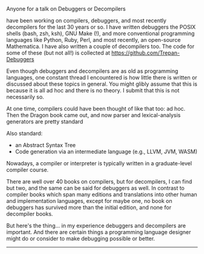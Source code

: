 Anyone for a talk on Debuggers or Decompilers

have been working on compilers, debuggers, and most recently decompilers for the last 30 years or so. I have written debuggers the POSIX shells (bash, zsh, ksh), GNU Make (!), and more conventional programming languages like Python, Ruby, Perl, and most recently, an open-source Mathematica. I have also written a couple of decompilers too. The code for some of these (but not all!) is collected at https://github.com/Trepan-Debuggers


Even though debuggers and decompilers are as old as programming languages, one constant thread I encountered is how little there is written or discussed about these topics in general. You might glibly assume that this is because it is all ad hoc and there is no theory. I submit that this is not necessarily so.

At one time, compilers could have been thought of like that too: ad hoc. Then the Dragon book came out, and now parser and lexical-analysis generators are pretty standard

Also standard:
* an Abstract Syntax Tree
* Code generation via an intermediate language (e.g., LLVM, JVM, WASM)

Nowadays, a compiler or interpreter is typically written in a graduate-level compiler course.

There are well over 40 books on compilers, but for decompilers, I can find but two, and the same can be said for debuggers as well. In contrast to compiler books which span many editions and translations into other human and implementation languages, except for maybe one, no book on debuggers has survived more than the initial edition, and none for decompiler books.

But here's the thing... in my experience debuggers and decompilers are important. And there are certain things a programming language designer might do or consider to make debugging possible or better.

-------------------
